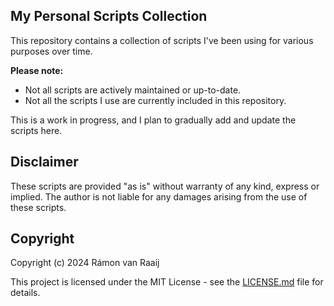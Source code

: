 ## My Personal Scripts Collection

This repository contains a collection of scripts I've been using for various purposes over time.

**Please note:**

  * Not all scripts are actively maintained or up-to-date.
  * Not all the scripts I use are currently included in this repository.

This is a work in progress, and I plan to gradually add and update the scripts here.

## Disclaimer

These scripts are provided "as is" without warranty of any kind, express or implied. The author is not liable for any damages arising from the use of these scripts.

## Copyright

Copyright (c) 2024 Rámon van Raaij

This project is licensed under the MIT License - see the [LICENSE.md](LICENSE.md) file for details.
